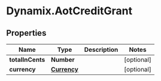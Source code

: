 # Dynamix.AotCreditGrant

## Properties
Name | Type | Description | Notes
------------ | ------------- | ------------- | -------------
**totalInCents** | **Number** |  | [optional] 
**currency** | [**Currency**](Currency.md) |  | [optional] 


